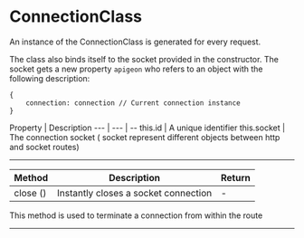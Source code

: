 # ConnectionClass

An instance of the ConnectionClass is generated for every request.

The class also binds itself to the socket provided in the constructor. The socket gets a new property `apigeon` who refers to an object with the following description:

```
{
    connection: connection // Current connection instance
}
```

Property | Description
--- | --- | --
this.id | A unique identifier
this.socket | The connection socket ( socket represent different objects between http and socket routes)

---

Method | Description | Return
--- | --- | ---
close () |  Instantly closes a socket connection | -

This method is used to terminate a connection from within the route

---
